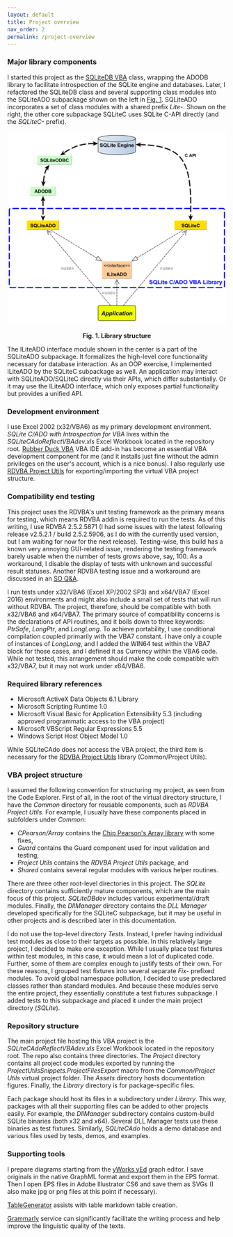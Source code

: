 ```yaml
---
layout: default
title: Project overview
nav_order: 2
permalink: /project-overview
---
```


### Major library components

I started this project as the [SQLiteDB VBA][] class, wrapping the ADODB library to facilitate introspection of the SQLite engine and databases. Later, I refactored the SQLiteDB class and several supporting class modules into the SQLiteADO subpackage shown on the left in [Fig. 1](#LibraryStructure). SQLiteADO incorporates a set of class modules with a shared prefix *Lite-*. Shown on the right, the other core subpackage SQLiteC uses SQLite C-API directly (and the *SQLiteC-* prefix).

<a name="LibraryStructure"></a>  
<div align="center"><img src="https://raw.githubusercontent.com/pchemguy/SQLiteC-for-VBA/develop/Assets/Diagrams/Major%20Componenets.svg" alt="Library structure" /></div>
<p align="center"><b>Fig. 1. Library structure</b></p>  

The ILiteADO interface module shown in the center is a part of the SQLiteADO subpackage. It formalizes the high-level core functionality necessary for database interaction. As an OOP exercise, I implemented ILiteADO by the SQLiteC subpackage as well. An application may interact with SQLiteADO/SQLiteC directly via their APIs, which differ substantially. Or it may use the ILiteADO interface, which only exposes partial functionality but provides a unified API.

### Development environment

I use Excel 2002 (x32/VBA6) as my primary development environment. *SQLite C/ADO with Introspection for VBA* lives within the *SQLiteCAdoReflectVBAdev.xls* Excel Workbook located in the repository root. [Rubber Duck VBA][Rubber Duck VBA] VBA IDE add-in has become an essential VBA development component for me (and it installs just fine without the admin privileges on the user's account, which is a nice bonus). I also regularly use [RDVBA Project Utils][] for exporting/importing the virtual VBA project structure.

### Compatibility end testing

This project uses the RDVBA's unit testing framework as the primary means for testing, which means RDVBA addin is required to run the tests. As of this writing, I use RDVBA 2.5.2.5871 (I had some issues with the latest following release v2.5.2.1 / build 2.5.2.5906, as I do with the currently used version, but I am waiting for now for the next release). Testing-wise, this build has a known very annoying GUI-related issue, rendering the testing framework barely usable when the number of tests grows above, say, 100. As a workaround, I disable the display of tests with unknown and successful result statuses. Another RDVBA testing issue and a workaround are discussed in an [SO Q&amp;A][].

I run tests under x32/VBA6 (Excel XP/2002 SP3) and x64/VBA7 (Excel 2016) environments and might also include a small set of tests that will run without RDVBA. The project, therefore, should be compatible with both x32/VBA6 and x64/VBA7. The primary source of compatibility concerns is the declarations of API routines, and it boils down to three keywords: *PtrSafe*, *LongPtr*, and *LongLong*. To achieve portability, I use conditional compilation coupled primarily with the VBA7 constant. I have only a couple of instances of *LongLong*, and I added the WIN64 test within the VBA7 block for those cases, and I defined it as Currency within the VBA6 code. While not tested, this arrangement should make the code compatible with x32/VBA7, but it may not work under x64/VBA6.

### Required library references

* Microsoft ActiveX Data Objects 6.1 Library
* Microsoft Scripting Runtime 1.0
* Microsoft Visual Basic for Application Extensibility 5.3 (including approved programmatic access to the VBA project)
* Microsoft VBScript Regular Expressions 5.5
* Windows Script Host Object Model 1.0

While SQLiteCAdo does not access the VBA project, the third item is necessary for the [RDVBA Project Utils][] library (Common/Project Utils).

### VBA project structure

I assumed the following convention for structuring my project, as seen from the Code Explorer. First of all, in the root of the virtual directory structure, I have the *Common* directory for reusable components, such as *RDVBA Project Utils*. For example, I usually have these components placed in subfolders under *Common*:

* *CPearson/Array* contains the [Chip Pearson's Array library][CPearson Array] with some fixes,
* *Guard* contains the Guard component used for input validation and testing,
* *Project Utils* contains the *RDVBA Project Utils* package, and
* *Shared* contains several regular modules with various helper routines.

There are three other root-level directories in this project. The *SQLite* directory contains sufficiently mature components, which are the main focus of this project. *SQLiteDBdev* includes various experimental/draft modules. Finally, the *DllManager* directory contains the *DLL Manager* developed specifically for the SQLiteC subpackage, but it may be useful in other projects and is described later in this documentation.

I do not use the top-level directory *Tests*. Instead, I prefer having individual test modules as close to their targets as possible. In this relatively large project, I decided to make one exception. While I usually place test fixtures within test modules, in this case, it would mean a lot of duplicated code. Further, some of them are complex enough to justify tests of their own. For these reasons, I grouped test fixtures into several separate *Fix-* prefixed modules. To avoid global namespace pollution, I decided to use predeclared classes rather than standard modules. And because these modules serve the entire project, they essentially constitute a test fixtures subpackage. I added tests to this subpackage and placed it under the main project directory (*SQLite*).

### Repository structure

The main project file hosting this VBA project is the *SQLiteCAdoReflectVBAdev.xls* Excel Workbook located in the repository root. The repo also contains three directories. The *Project* directory contains all project code modules exported by running the *ProjectUtilsSnippets.ProjectFilesExport* macro from the *Common/Project Utils* virtual project folder. The *Assets* directory hosts documentation figures. Finally, the *Library* directory is for package-specific files.

Each package should host its files in a subdirectory under *Library*. This way, packages with all their supporting files can be added to other projects easily. For example, the *DllManager* subdirectory contains custom-build SQLite binaries (both x32 and x64). Several DLL Manager tests use these binaries as test fixtures. Similarly, *SQLiteCAdo* holds a demo database and various files used by tests, demos, and examples.

### Supporting tools

I prepare diagrams starting from the [yWorks yEd][] graph editor. I save originals in the native GraphML format and export them in the EPS format. Then I open EPS files in Adobe Illustrator CS6 and save them as SVGs (I also make jpg or png files at this point if necessary).

[TableGenerator][] assists with table markdown table creation.

[Grammarly][] service can significantly facilitate the writing process and help improve the linguistic quality of the texts.


<!-- References -->

[Rubber Duck VBA]: https://rubberduckvba.com
[RDVBA Project Utils]: https://pchemguy.github.io/RDVBA-Project-Utils/
[SQLiteDB VBA]: https://pchemguy.github.io/SQLiteDB-VBA-Library/
[CPearson Array]: http://www.cpearson.com/Excel/VBAArrays.htm
[RDVBA Project Utils]: https://pchemguy.github.io/RDVBA-Project-Utils/
[SO Q&amp;A]: https://stackoverflow.com/questions/70098835/excel-hangs-at-exit-after-running-rdvba-tests
[yWorks yEd]: https://www.yworks.com/products/yed
[TableGenerator]: https://www.tablesgenerator.com/
[Grammarly]: https://www.grammarly.com/

